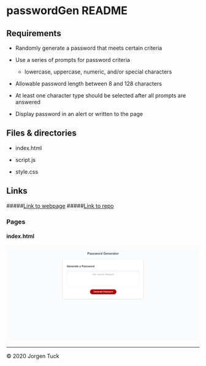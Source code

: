# passwordGen README


## Requirements
* Randomly generate a password that meets certain criteria

* Use a series of prompts for password criteria

    * lowercase, uppercase, numeric, and/or special characters

* Allowable password length between 8 and 128 characters

* At least one character type should be selected after all prompts are answered

* Display password in an alert or written to the page


## Files & directories

* index&#46;html

* script&#46;js

* style&#46;css


## Links

#####[Link to webpage](https://jamesjtuckbc.github.io/passwordGen-Tuck/)
#####[Link to repo](https://github.com/jamesjtuckbc/passwordGen-Tuck)
### Pages

#### index.html
![index.html](assets/passwordGen.png)

- - -

© 2020 Jorgen Tuck